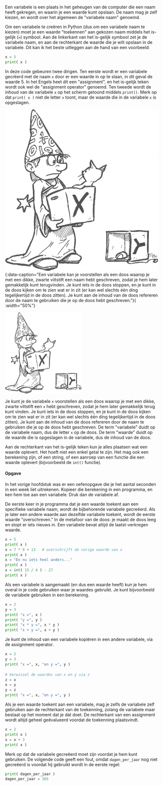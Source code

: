 Een variabele is een plaats in het geheugen van de computer die een naam
heeft gekregen, en waarin je een waarde kunt opslaan. De naam mag je
zelf kiezen, en wordt over het algemeen de "variabele naam" genoemd.

Om een variabele te creëren in Python (dus om een variabele naam te
kiezen) moet je een waarde "toekennen" aan gekozen naam middels het
is-gelijk (`=`) symbool. Aan de linkerkant van het is-gelijk symbool zet
je de variabele naam, en aan de rechterkant de waarde die je wilt
opslaan in de variabele. Dit kan ik het beste uitleggen aan de hand van
een voorbeeld:

```python
x = 5
print( x )
```

In deze code gebeuren twee dingen. Ten eerste wordt er een variabele
gecrëerd met de naam `x` door er een waarde in op te slaan, in dit geval
de waarde 5. In het Engels heet dit een "assignment", en het is-gelijk
teken wordt ook wel de "assignment operator" genoemd. Ten tweede wordt
de inhoud van de variabele `x` op het scherm getoond middels `print()`.
Merk op dat `print( x )` niet de letter `x` toont, maar de waarde die in
de variabele `x` is opgeslagen.

![variabele](media/box.png "variabele"){:data-caption="Een variabele kan je voorstellen als een doos waarop je met een dikke, zwarte viltstift een naam hebt geschreven, zodat je hem later gemakkelijk kunt terugvinden. Je kunt iets in de doos stoppen, en je kunt in de doos kijken om te zien wat er in zit (er kan wel slechts één ding tegelijkertijd in de doos zitten). Je kunt aan de inhoud van de
doos refereren door de naam te gebruiken die je op de doos hebt geschreven."}{ :width="50%"}

<img src="media/box.png" width="50%" alt="image" />

Je kunt je de variabele `x` voorstellen als een doos waarop je met een
dikke, zwarte viltstift een `x` hebt geschreven, zodat je hem later
gemakkelijk terug kunt vinden. Je kunt iets in de doos stoppen, en je
kunt in de doos kijken om te zien wat er in zit (er kan wel slechts één
ding tegelijkertijd in de doos zitten). Je kunt aan de inhoud van de
doos refereren door de naam te gebruiken die je op de doos hebt
geschreven. De term "variabele" duidt op de variabele naam, dus de
letter `x` op de doos. De term "waarde" duidt op de waarde die is
opgeslagen in de variabele, dus de inhoud van de doos.

Aan de rechterkant van het is-gelijk teken kun je alles plaatsen wat een
waarde oplevert. Het hoeft niet een enkel getal te zijn. Het mag ook een
berekening zijn, of een string, of een aanroep van een functie die een
waarde oplevert (bijvoorbeeld de `int()` functie).


<div class="callout callout-info">
  <h4>Opgave</h4>
  <p>In het vorige hoofdstuk was er een oefenopgave die je het aantal
seconden in een week liet uitrekenen. Kopieer die berekening in een
programma, en ken hem toe aan een variabele. Druk dan de variabele af.</p>
</div>

De eerste keer in je programma dat je een waarde toekent aan een
specifieke variabele naam, wordt de bijbehorende variabele gecreëerd.
Als je later een andere waarde aan dezelfde variabele toekent, wordt de
eerste waarde "overschreven." In de metafoor van de doos: je maakt de
doos leeg en stopt er iets nieuws in. Een variabele bevat altijd de
laatst-verkregen waarde.

```python
x = 5
print( x )
x = 7 * 9 + 13   # overschrijft de vorige waarde van x
print( x )
x = "En nu iets heel anders..."
print( x )
x = int( 15 / 4 ) - 27
print( x )
```

Als een variabele is aangemaakt (en dus een waarde heeft) kun je hem
overal in je code gebruiken waar je waardes gebruikt. Je kunt
bijvoorbeeld de variabele gebruiken in een berekening.

```python
x = 2
y = 3
print( "x =", x )
print( "y =", y )
print( "x * y =", x * y )
print( "x + y =", x + y )
```

Je kunt de inhoud van een variabele kopiëren in een andere variabele,
via de assignment operator.

```python
x = 2
y = 3
print( "x =", x, "en y =", y )

# Verwissel de waardes van x en y via z
z = x
x = y
y = z
print( "x =", x, "en y =", y )
```

Als je een waarde toekent aan een variabele, mag je zelfs de variabele
zelf gebruiken aan de rechterkant van de toekenning, zolang de variabele
maar bestaat op het moment dat je dat doet. De rechterkant van een
assignment wordt altijd geheel geëvalueerd voordat de toekenning
plaatsvindt.

```python
x = 2
print( x )
x = x + 3
print( x )
```

Merk op dat de variabele gecreëerd moet zijn voordat je hem kunt
gebruiken. De volgende code geeft een fout, omdat `dagen_per_jaar` nog
niet gecreëerd is voordat hij gebruikt wordt in de eerste regel:

```python
print( dagen_per_jaar )
dagen_per_jaar = 365
```